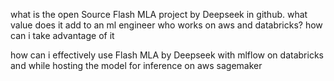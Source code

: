 what is the open Source Flash MLA project by Deepseek in github. what value does it add to an ml engineer who works on aws and databricks? how can i take advantage of it


how can i effectively use Flash MLA by Deepseek with mlflow on databricks and while hosting the model for inference on aws sagemaker